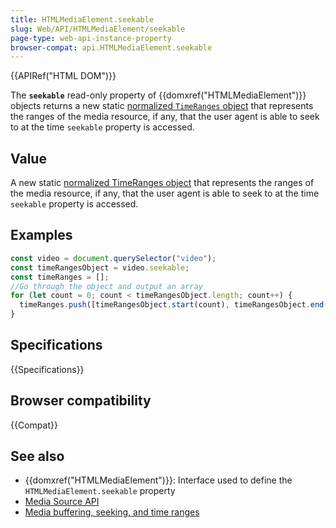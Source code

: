 ```yaml
---
title: HTMLMediaElement.seekable
slug: Web/API/HTMLMediaElement/seekable
page-type: web-api-instance-property
browser-compat: api.HTMLMediaElement.seekable
---
```


{{APIRef("HTML DOM")}}

The **`seekable`** read-only property of {{domxref("HTMLMediaElement")}} objects returns a new static [normalized `TimeRanges` object](/en-US/docs/Web/API/TimeRanges#normalized_timeranges_objects) that represents the ranges of the media resource, if any, that the user agent is able to seek to at the time `seekable` property is accessed.

## Value

A new static [normalized TimeRanges object](/en-US/docs/Web/API/TimeRanges#normalized_timeranges_objects) that represents the ranges of the media resource, if any, that the user agent is able to seek to at the time `seekable` property is accessed.

## Examples

```js
const video = document.querySelector("video");
const timeRangesObject = video.seekable;
const timeRanges = [];
//Go through the object and output an array
for (let count = 0; count < timeRangesObject.length; count++) {
  timeRanges.push([timeRangesObject.start(count), timeRangesObject.end(count)]);
}
```

## Specifications

{{Specifications}}

## Browser compatibility

{{Compat}}

## See also

- {{domxref("HTMLMediaElement")}}: Interface used to define the `HTMLMediaElement.seekable` property
- [Media Source API](/en-US/docs/Web/API/Media_Source_Extensions_API)
- [Media buffering, seeking, and time ranges](/en-US/docs/Web/Guide/Audio_and_video_delivery/buffering_seeking_time_ranges)
